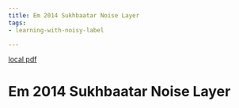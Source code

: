 ```yaml
---
title: Em 2014 Sukhbaatar Noise Layer
tags:
- learning-with-noisy-label

---
```


[local pdf](../../../pdfs/EM-2014-Sukhbaatar-noise-layer.pdf)

# Em 2014 Sukhbaatar Noise Layer
